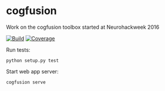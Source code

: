 cogfusion
=========
Work on the cogfusion toolbox started at Neurohackweek 2016

[![Build](https://travis-ci.org/dankessler/cogfusion.svg?branch=master)](https://travis-ci.org/dankessler/cogfusion)
[![Coverage](https://img.shields.io/coveralls/dankessler/cogfusion.svg)](https://coveralls.io/r/dankessler/cogfusion)

Run tests:

```shell
python setup.py test
```

Start web app server:
```shell
cogfusion serve
```


